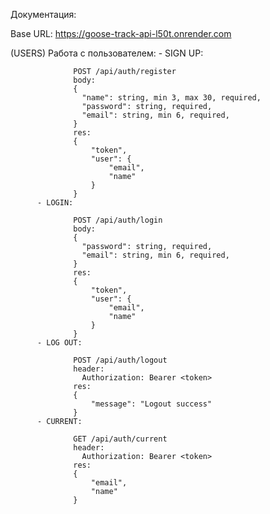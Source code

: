 Документация:

Base URL: https://goose-track-api-l50t.onrender.com

(USERS) Работа с пользователем:
          - SIGN UP:
          
                  POST /api/auth/register 
                  body: 
                  {
                    "name": string, min 3, max 30, required,
                    "password": string, required,
                    "email": string, min 6, required,
                  }
                  res:
                  {
                      "token",
                      "user": {
                          "email",
                          "name"
                      }
                  }
          - LOGIN:
          
                  POST /api/auth/login
                  body: 
                  {
                    "password": string, required,
                    "email": string, min 6, required,
                  }
                  res:
                  {
                      "token",
                      "user": {
                          "email",
                          "name"
                      }
                  }
          - LOG OUT:
          
                  POST /api/auth/logout
                  header:
                    Authorization: Bearer <token>
                  res:
                  {
                      "message": "Logout success"
                  }
          - CURRENT:
          
                  GET /api/auth/current
                  header:
                    Authorization: Bearer <token>
                  res:
                  {
                      "email",
                      "name"
                  }
                  
  
    
